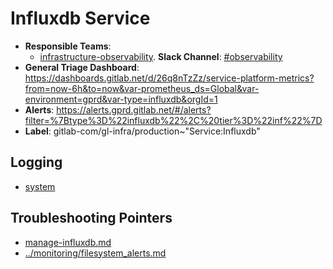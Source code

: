 <!-- MARKER: do not edit this section directly. Edit services/service-catalog.yml then run scripts/generate-docs -->
#  Influxdb Service

* **Responsible Teams**:
  * [infrastructure-observability](https://about.gitlab.com/handbook/engineering/infrastructure/team/reliability/). **Slack Channel**: [#observability](https://gitlab.slack.com/archives/observability)
* **General Triage Dashboard**: https://dashboards.gitlab.net/d/26q8nTzZz/service-platform-metrics?from=now-6h&to=now&var-prometheus_ds=Global&var-environment=gprd&var-type=influxdb&orgId=1
* **Alerts**: https://alerts.gprd.gitlab.net/#/alerts?filter=%7Btype%3D%22influxdb%22%2C%20tier%3D%22inf%22%7D
* **Label**: gitlab-com/gl-infra/production~"Service:Influxdb"

## Logging

* [system](https://log.gprd.gitlab.net/goto/bf44358a81c549827fd8142a4da59d4a)

## Troubleshooting Pointers

* [manage-influxdb.md](manage-influxdb.md)
* [../monitoring/filesystem_alerts.md](../monitoring/filesystem_alerts.md)
<!-- END_MARKER -->
